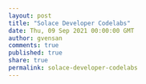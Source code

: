 ```yaml
---
layout: post
title: "Solace Developer Codelabs"
date: Thu, 09 Sep 2021 00:00:00 GMT
author: gvensan
comments: true
published: true
share: true
permalink: solace-developer-codelabs
---
```

